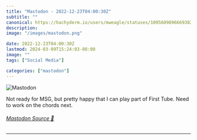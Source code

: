 ```yaml
---
title: "Mastodon - 2022-12-23T04:00:30Z"
subtitle: ""
canonical: https://hachyderm.io/users/mweagle/statuses/109560989666938230
description:
image: "/images/mastodon.png"

date: 2022-12-23T04:00:30Z
lastmod: 2024-03-09T15:24:03-08:00
image: ""
tags: ["Social Media"]

categories: ["mastodon"]
---
```

![Mastodon](/images/mastodon.png)

<p>Not ready for MSG, but pretty happy that I can play part of First Tube. Need to work on the chords next.</p>


###### [Mastodon Source 🐘](https://hachyderm.io/@mweagle/109560989666938230)

___
